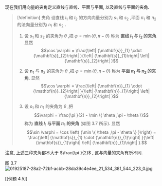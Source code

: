 现在我们用向量的夹角定义直线与直线、平面与平面, 以及直线与平面的夹角.

> [!definition] 夹角
设直线 ${l}_{1}$ 和 ${l}_{2}$ 的方向向量分别为 ${s}_{1}$ 和 ${s}_{2}$ ,平面 ${\pi }_{1}$ 和 ${\pi }_{2}$ 的法向量分别为 ${n}_{1}$ 和 ${n}_{2}$ .
> 1. 设 ${s}_{1}$ 和 ${s}_{2}$ 的夹角为 $\theta$ ,把 $\varphi = \min \{ \theta ,\pi - \theta \}$ 称为 **直线 ${l}_{1}$ 与 ${l}_{2}$ 的夹角**. 显然 $$\cos \varphi = \frac{\left| {\mathbf{s}}_{1} \cdot {\mathbf{s}}_{2}\right| }{\left| {\mathbf{s}}_{1}\right| \left| {\mathbf{s}}_{2}\right| }$$
> 
> 2. 设 ${\mathbf{n}}_{1}$ 与 ${\mathbf{n}}_{2}$ 的夹角为 $\theta$ ,把 $\varphi = \min \{ \theta ,\pi - \theta \}$ 称为 **平面 ${\pi }_{1}$ 与 ${\pi }_{2}$ 的夹角**. 显然 $$\cos \varphi = \frac{\left| {\mathbf{n}}_{1} \cdot {\mathbf{n}}_{2}\right| }{\left| {\mathbf{n}}_{1}\right| \left| {\mathbf{n}}_{2}\right| }$$
> 
> 3. 设 ${s}_{1}$ 和 ${n}_{1}$ 的夹角为 $\theta$ ,把 $$\varphi = \frac{\pi }{2} - \min \{ \theta ,\pi - \theta \}$$称为 **直线 ${l}_{1}$ 与平面 ${\pi }_{1}$ 的夹角** (如图 3.7 所示). 显然 $$\sin \varphi = \cos \left( {\min \{ \theta ,\pi - \theta \} }\right) = \frac{\left| {\mathbf{s}}_{1} \cdot {\mathbf{n}}_{1}\right| }{\left| {\mathbf{s}}_{1}\right| \left| {\mathbf{n}}_{1}\right| }.$$

注意, 上述三种夹角都不大于 $\frac{\pi }{2}$ , 这与向量的夹角有所不同.

图 3.7
![01925187-28a2-72bf-acbb-28da39c4e4ee_21_534_381_544_223_0.jpg](images/01925187-28a2-72bf-acbb-28da39c4e4ee_21_534_381_544_223_0.jpg)

[[例题 4.5]]